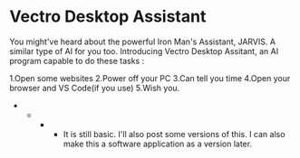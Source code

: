 # Vectro Desktop Assistant

You might've heard about the powerful Iron Man's Assistant, JARVIS.
A similar type of AI for you too. Introducing Vectro Desktop Assitant, an AI program capable to do these tasks :

1.Open some websites
2.Power off your PC
3.Can tell you time
4.Open your browser and VS Code(if you use)
5.Wish you.

- - - -  It is still basic. I'll also post some versions of this. I can also make this a software application as a version later. 




